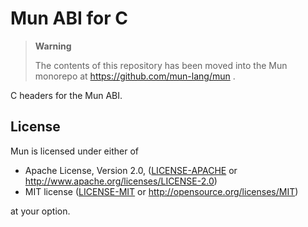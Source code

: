 # Mun ABI for C

> **Warning**
> 
> The contents of this repository has been moved into the Mun monorepo at https://github.com/mun-lang/mun .

C headers for the Mun ABI.

## License

Mun is licensed under either of

 * Apache License, Version 2.0, ([LICENSE-APACHE](LICENSE-APACHE) or http://www.apache.org/licenses/LICENSE-2.0)
 * MIT license ([LICENSE-MIT](LICENSE-MIT) or http://opensource.org/licenses/MIT)
 
 at your option.
